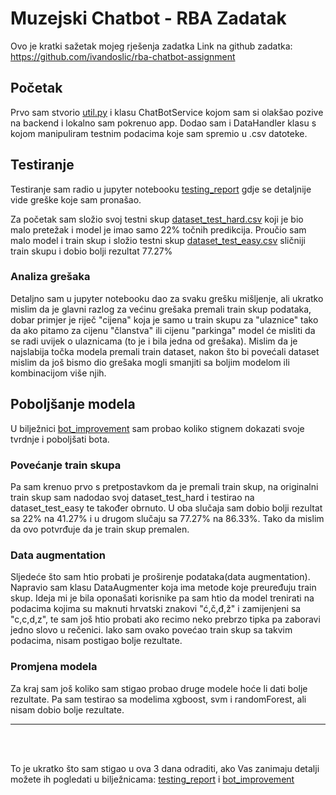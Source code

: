 # Muzejski Chatbot - RBA Zadatak

Ovo je kratki sažetak mojeg rješenja zadatka
Link na github zadatka: https://github.com/ivandoslic/rba-chatbot-assignment

## Početak

Prvo sam stvorio [util.py](app/util.py) i klasu ChatBotService kojom sam si olakšao pozive na backend i lokalno sam pokrenuo app. Dodao sam i DataHandler klasu s kojom manipuliram testnim podacima koje sam spremio u .csv datoteke.

## Testiranje

Testiranje sam radio u jupyter notebooku [testing_report](app/testing_report.ipynb) gdje se detaljnije
vide greške koje sam pronašao.

Za početak sam složio svoj testni skup [dataset_test_hard.csv](app/data/dataset_test_hard.csv) koji je bio malo pretežak i model je imao samo 22% točnih predikcija. Proučio sam malo model i train skup i složio testni skup [dataset_test_easy.csv](app/data/dataset_test_easy.csv) sličniji train skupu i dobio bolji rezultat 77.27%

### Analiza grešaka
Detaljno sam u jupyter notebooku dao za svaku grešku mišljenje, ali ukratko mislim da je glavni razlog za većinu grešaka premali train skup podataka, dobar primjer je riječ "cijena" koja je samo u train skupu za "ulaznice" tako da ako pitamo za cijenu "članstva" ili cijenu "parkinga" model će misliti da se radi uvijek o ulaznicama (to je i bila jedna od grešaka). Mislim da je najslabija točka modela premali train dataset, nakon što bi povećali dataset mislim da još bismo dio grešaka mogli smanjiti sa boljim modelom ili kombinacijom više njih.


## Poboljšanje modela

U bilježnici [bot_improvement](app/bot_improvement.ipynb) sam probao koliko stignem dokazati svoje tvrdnje i poboljšati bota. 

### Povećanje train skupa
Pa sam krenuo prvo s pretpostavkom da je premali train skup, na originalni train skup sam nadodao svoj dataset_test_hard i testirao na dataset_test_easy te također obrnuto. U oba slučaja sam dobio bolji rezultat sa 22% na 41.27% i u drugom slučaju sa 77.27% na 86.33%. Tako da mislim da ovo potvrđuje da je train skup premalen.

### Data augmentation
Sljedeće što sam htio probati je proširenje podataka(data augmentation). Napravio sam klasu DataAugmenter
koja ima metode koje preuređuju train skup. Ideja mi je bila oponašati korisnike pa sam htio da model trenirati na podacima kojima su maknuti hrvatski znakovi "ć,č,đ,ž" i zamijenjeni sa "c,c,d,z", te sam još htio probati ako recimo neko prebrzo tipka pa zaboravi jedno slovo u rečenici. Iako sam ovako povećao train skup sa takvim podacima, nisam postigao bolje rezultate.

### Promjena modela
Za kraj sam još koliko sam stigao probao druge modele hoće li dati bolje rezultate. Pa sam testirao sa modelima xgboost, svm i randomForest, ali nisam dobio bolje rezultate.

---
<br>
<br>




To je ukratko što sam stigao u ova 3 dana odraditi, ako Vas zanimaju detalji možete ih pogledati u bilježnicama: [testing_report](app/testing_report.ipynb) i [bot_improvement](app/bot_improvement.ipynb) 



